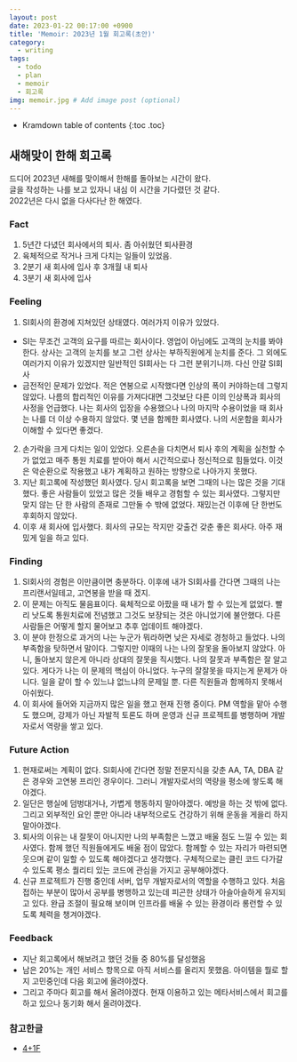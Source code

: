 ```yaml
---
layout: post
date: 2023-01-22 00:17:00 +0900
title: 'Memoir: 2023년 1월 회고록(초안)'
category:
  - writing
tags:
  - todo
  - plan
  - memoir
  - 회고록
img: memoir.jpg # Add image post (optional)  
---
```


* Kramdown table of contents
{:toc .toc}

## 새해맞이 한해 회고록
드디어 2023년 새해를 맞이해서 한해를 돌아보는 시간이 왔다.  
글을 작성하는 나를 보고 있자니 내심 이 시간을 기다렸던 것 같다.  
2022년은 다시 없을 다사다난 한 해였다.  

### Fact 
1. 5년간 다녔던 회사에서의 퇴사. 좀 아쉬웠던 퇴사환경
2. 육체적으로 작거나 크게 다치는 일들이 있었음.
3. 2분기 새 회사에 입사 후 3개월 내 퇴사
4. 3분기 새 회사에 입사 

### Feeling
1. SI회사의 환경에 지쳐있던 상태였다. 여러가지 이유가 있었다. 
  - SI는 무조건 고객의 요구를 따르는 회사이다. 영업이 아님에도 고객의 눈치를 봐야한다. 상사는 고객의 눈치를 보고 그런 상사는 부하직원에게 눈치를 준다. 그 외에도 여러가지 이유가 있겠지만 일반적인 SI회사는 다 그런 분위기니까. 다신 안갈 SI회사
  - 금전적인 문제가 있었다. 적은 연봉으로 시작했다면 인상의 폭이 커야하는데 그렇지 않았다. 나름의 합리적인 이유를 가져다대면 그것보단 다른 이의 인상폭과 회사의 사정을 언급했다. 나는 회사의 입장을 수용했으나 나의 마지막 수용이었을 때 회사는 나를 더 이상 수용하지 않았다. 몇 년을 함께한 회사였다. 나의 서운함을 회사가 이해할 수 있다면 좋겠다.
2. 손가락을 크게 다치는 일이 있었다. 오른손을 다치면서 퇴사 후의 계획을 실천할 수가 없었고 매주 통원 치료를 받아야 해서 시간적으로나 정신적으로 힘들었다. 이것은 악순환으로 작용했고 내가 계획하고 원하는 방향으로 나아가지 못했다.
3. 지난 회고록에 작성했던 회사였다. 당시 회고록을 보면 그때의 나는 많은 것을 기대했다. 좋은 사람들이 있었고 많은 것들 배우고 경험할 수 있는 회사였다. 그렇지만 맞지 않는 단 한 사람의 존재로 그만둘 수 밖에 없었다. 재밌는건 이후에 단 한번도 후회하지 않았다.
4. 이후 새 회사에 입사했다. 회사의 규모는 작지만 갖출건 갖춘 좋은 회사다. 아주 재밌게 일을 하고 있다.

### Finding
1. SI회사의 경험은 이만큼이면 충분하다. 이후에 내가 SI회사를 간다면 그때의 나는 프리랜서일테고, 고연봉을 받을 때 겠지.
2. 이 문제는 아직도 물음표이다. 육체적으로 아팠을 때 내가 할 수 있는게 없었다. 빨리 낫도록 통원치료에 전념했고 그것도 보장되는 것은 아니었기에 불안했다. 다른 사람들은 어떻게 할지 물어보고 추후 업데이트 해야겠다.
3. 이 분야 한정으로 과거의 나는 누군가 뭐라하면 낮은 자세로 경청하고 들었다. 나의 부족함을 탓하면서 말이다. 그렇지만 이때의 나는 나의 잘못을 돌아보지 않았다. 아니, 돌아보지 않은게 아니라 상대의 잘못을 직시했다. 나의 잘못과 부족함은 잘 알고있다. 게다가 나는 이 문제의 핵심이 아니었다. 누구의 잘잘못을 따지는게 문제가 아니다. 일을 같이 할 수 있느냐 없느냐의 문제일 뿐. 다른 직원들과 함께하지 못해서 아쉬웠다.
4. 이 회사에 들어와 지금까지 많은 일을 했고 현재 진행 중이다. PM 역할을 맡아 수행도 했으며, 강제가 아닌 자발적 토론도 하며 운영과 신규 프로젝트를 병행하며 개발자로서 역량을 쌓고 있다.

### Future Action
1. 현재로써는 계획이 없다. SI회사에 간다면 정말 전문지식을 갖춘 AA, TA, DBA 같은 경우와 고연봉 프리인 경우이다. 그러니 개발자로서의 역량을 평소에 쌓도록 해야겠다.
2. 일단은 행실에 덤벙대거나, 가볍게 행동하지 말아야겠다. 예방을 하는 것 밖에 없다. 그리고 외부적인 요인 뿐만 아니라 내부적으로도 건강하기 위해 운동을 게을리 하지 말아야겠다.
3. 퇴사의 이유는 내 잘못이 아니지만 나의 부족함은 느꼈고 배울 점도 느낄 수 있는 회사였다. 함께 했던 직원들에게도 배울 점이 많았다. 함께할 수 있는 자리가 마련되면 웃으며 같이 일할 수 있도록 해야겠다고 생각했다. 구체적으로는 클린 코드 다가갈 수 있도록 평소 퀄리티 있는 코드에 관심을 가지고 공부해야겠다.
4. 신규 프로젝트가 진행 중인데 서버, 업무 개발자로서의 역할을 수행하고 있다. 처음 접하는 부분이 많아서 공부를 병행하고 있는데 피곤한 상태가 아슬아슬하게 유지되고 있다. 완급 조절이 필요해 보이며 인프라를 배울 수 있는 환경이라 롱런할 수 있도록 체력을 챙겨야겠다.

### Feedback
- 지난 회고록에서 해보려고 했던 것들 중 80%를 달성했음
- 남은 20%는 개인 서비스 항목으로 아직 서비스를 올리지 못했음. 아이템을 뭘로 할지 고민중인데 다음 회고에 올려야겠다.
- 그리고 주마다 회고를 해서 올려야겠다. 현재 이용하고 있는 메타서비스에서 회고를 하고 있으나 동기화 해서 올려야겠다.

### 참고한글
- [4+1F]()